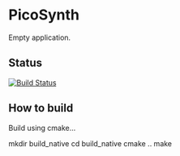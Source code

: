 # PicoSynth

Empty application.

## Status

[![Build Status](https://github.com/AnotherJohnH/PicoSynth/actions/workflows/build_on_push.yml/badge.svg)](https://github.com/AnotherJohnH/PicoSynth/actions/workflows/build_on_push.yml)

## How to build

Build using cmake...

mkdir build_native
cd build_native
cmake ..
make
